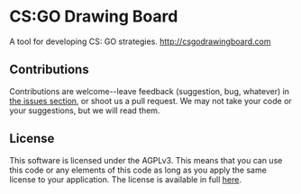 CS:GO Drawing Board
==============
A tool for developing CS: GO strategies. http://csgodrawingboard.com

Contributions
-------------------
Contributions are welcome--leave feedback (suggestion, bug, whatever) in [the issues section](https://github.com/DuckSyrup/csgo-drawing-board/issues), or shoot us a pull request.  We may not take your code or your suggestions, but we will read them.

License
-----------
This software is licensed under the AGPLv3.  This means that you can use this code or any elements of this code as long as you apply the same license to your application.  The license is available in full [here](https://github.com/DuckSyrup/csgo-drawing-board/blob/master/LICENSE.md).